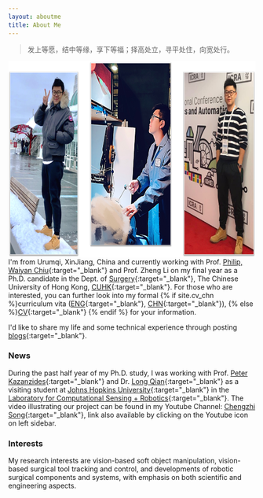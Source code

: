 ```yaml
---
layout: aboutme
title: About Me
---
```


<blockquote class="full-width"><p>发上等愿，结中等缘，享下等福；择高处立，寻平处住，向宽处行。</p></blockquote>

<p class="full-width no-margin"><img src="/public/image/aboutme1.png" alt="czsong" style="width:55rem;height:25rem;" align="right"/></p>

I'm from Urumqi, XinJiang, China and currently working with Prof. [Philip, Waiyan Chiu](https://www.med.cuhk.edu.hk/staff/professor-chiu-wai-yan-philip){:target="_blank"} and Prof. Zheng Li on my final year as a Ph.D. candidate in the Dept. of [Surgery](http://www.surgery.cuhk.edu.hk){:target="_blank"}, The Chinese University of Hong Kong, [CUHK](http://www.cuhk.edu.hk){:target="_blank"}. For those who are interested, you can further look into my formal
{% if site.cv_chn %}curriculum vita ([ENG](/documents/CV_eng.pdf){:target="_blank"}, [CHN](/documents/CV_ch.pdf){:target="_blank"}),
{% else %}[CV](/documents/CV_eng.pdf){:target="_blank"}
{% endif %} for your information.

I'd like to share my life and some technical experience through posting [blogs](../blog/){:target="_blank"}.

### News
During the past half year of my Ph.D. study, I was working with Prof. [Peter Kazanzides](http://smarts.lcsr.jhu.edu/people/peter-kazanzides/){:target="_blank"} and Dr. [Long Qian](http://longqian.me/){:target="_blank"} as a visiting student at [Johns Hopkins University](http://www.jhu.edu){:target="_blank"} in the [Laboratory for Computational Sensing + Robotics](http://lcsr.jhu.edu/){:target="_blank"}. The video illustrating our project can be found in my Youtube Channel: [Chengzhi Song](https://www.youtube.com/channel/UC8cGoer178dqIYzl2TPtYQA){:target="_blank"}, link also available by clicking on the Youtube icon on left sidebar.

### Interests
My research interests are vision-based soft object manipulation, vision-based surgical tool tracking and control, and developments of robotic surgical components and systems, with emphasis on both scientific and engineering aspects.

<!-- 
### Education
* Ph.D. Degree, Surgery, The Chinese University of Hong Kong, HKSAR, Aug. 2016 ~ Jul. 2020
* Visiting Ph.D. Student, Robotics, Johns Hopkins University, US, Sep. 2019 ~ Apr. 2020
* MSc. Degree, Electronic Engineering, The Hong Kong University of Science and Technology, HKSAR, Sep. 2013 ~ Jun. 2014
* B.E. Degree, Automation, Xiamen University, China, Sep. 2009 ~ Jul. 2013 -->

<!-- ### Professional Experience -->

<!-- #### Academic Service
* Leading Editor of Frontiers in AI and Robotics Special Issue: [Learning, Sensing and Control for Autonomous Manipulation of Deformable Objects](https://www.frontiersin.org/research-topics/13353/learning-sensing-and-control-for-autonomous-manipulation-of-deformable-objects)
* Associate Editor of 2019 IEEE/RSJ IROS -->
<!-- 
#### Grant
* Image-guided Automatic Robotic Surgery (Theme-based Research Scheme 2018/19, Co-Investigator, Total Research Funding: HK$47.341 millions equivalent to US$6.03 millions) -->

<!-- #### Examinership
* MPhil. Thesis Defense entitled "Development of Portable and Convenient to Use Cable Robot System" in July 2019
* MPhil. Thesis Defense entitled "Ray-based Interference Free Workspace Analysis and Path Planning for Cable-Driven Robots" in January 2019
* Ph.D. Thesis Defense entitled "Proprioception-Aided Visual State Estimation for Mobile Robots" in April 2019

#### Teaching
* MAEG 2020 Engineering Mechanics (Fall 2018, Enrollment: 98) -->

<!-- #### Teaching Assistance
* BMEG 5750 Medical Robotics (Spring 2019)
   -->
<!-- #### Research Assistance
* Vision-based Calibration of Robot-Assisted MIS System (GRF-15)
* Development of a Robotic System for Nasal Surgery (ITF-14)
* Assistive Surgical Robots (CRF-13)
* A Robotic Assistant for Manipulating Uterus in Hysterectomy (ITF-12) -->
